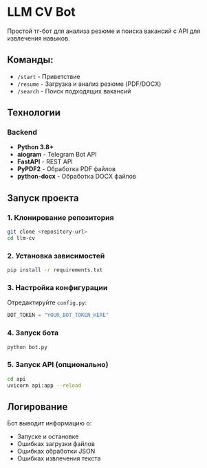 # LLM CV Bot

Простой тг-бот для анализа резюме и поиска вакансий с API для извлечения навыков.

## Команды:

- `/start` - Приветствие
- `/resume` - Загрузка и анализ резюме (PDF/DOCX)
- `/search` - Поиск подходящих вакансий

## Технологии

### Backend
- **Python 3.8+**
- **aiogram** - Telegram Bot API
- **FastAPI** - REST API
- **PyPDF2** - Обработка PDF файлов
- **python-docx** - Обработка DOCX файлов


## Запуск проекта

### 1. Клонирование репозитория
```bash
git clone <repository-url>
cd llm-cv
```

### 2. Установка зависимостей
```bash
pip install -r requirements.txt
```

### 3. Настройка конфигурации
Отредактируйте `config.py`:
```python
BOT_TOKEN = "YOUR_BOT_TOKEN_HERE"
```

### 4. Запуск бота
```bash
python bot.py
```

### 5. Запуск API (опционально)
```bash
cd api
uvicorn api:app --reload
```


## Логирование

Бот выводит информацию о:
- Запуске и остановке
- Ошибках загрузки файлов
- Ошибках обработки JSON
- Ошибках извлечения текста
